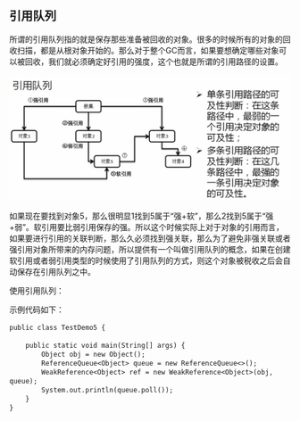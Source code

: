 ## 引用队列

所谓的引用队列指的就是保存那些准备被回收的对象。很多的时候所有的对象的回收扫描，都是从根对象开始的。那么对于整个GC而言，如果要想确定哪些对象可以被回收，我们就必须确定好引用的强度，这个也就是所谓的引用路径的设置。

![](/assets/3781517409661_.pic_hd.jpg)

如果现在要找到对象5，那么很明显1找到5属于“强+软”，那么2找到5属于“强+弱”。软引用要比弱引用保存的强。所以这个时候实际上对于对象的引用而言，如果要进行引用的关联判断，那么久必须找到强关联，那么为了避免非强关联或者强引用对象所带来的内存问题，所以提供有一个叫做引用队列的概念，如果在创建软引用或者弱引用类型的时候使用了引用队列的方式，则这个对象被税收之后会自动保存在引用队列之中。

使用引用队列：

示例代码如下：

```
public class TestDemo5 {

    public static void main(String[] args) {
        Object obj = new Object();
        ReferenceQueue<Object> queue = new ReferenceQueue<>();
        WeakReference<Object> ref = new WeakReference<Object>(obj, queue);
        System.out.println(queue.poll());
    }
}
```

